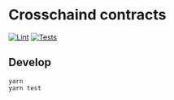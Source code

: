 # Crosschaind contracts

[![Lint](https://github.com/crosschained-io/crosschained-contracts/actions/workflows/lint.yml/badge.svg)](https://github.com/crosschained-io/crosschained-contracts/actions/workflows/lint.yml)
[![Tests](https://github.com/crosschained-io/crosschained-contracts/actions/workflows/tests.yml/badge.svg)](https://github.com/crosschained-io/crosschained-contracts/actions/workflows/tests.yml)

## Develop

```
yarn
yarn test
```

